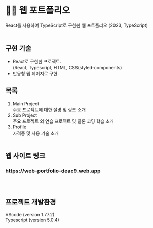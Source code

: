 # 👩‍💻 웹 포트폴리오

React를 사용하여 TypeScript로 구현한 웹 포트폴리오 (2023, TypeScript)
<br><br>

## 구현 기술

- React로 구현한 프로젝트.
  <br>(React, Typescript, HTML, CSS(styled-components)
- 반응형 웹 페이지로 구현.

## 목록

1. Main Project
   <br> 주요 프로젝트에 대한 설명 및 링크 소개
2. Sub Project
   <br> 주요 프로젝트 외 연습 프로젝트 및 클론 코딩 학습 소개
3. Profile
   <br> 자격증 및 사용 기술 소개
   <br><br>

## 웹 사이트 링크

<h3>https://web-portfolio-deac9.web.app<h3>
<br>

## 프로젝트 개발환경

VScode (version 1.77.2)<br>
Typescript (version 5.0.4)<br>
